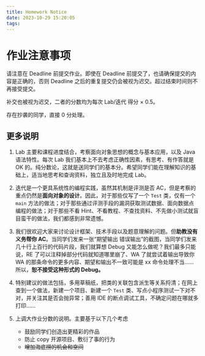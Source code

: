 ```yaml
---
title: Homework Notice
date: 2023-10-29 15:20:05
tags:
---
```



# 作业注意事项

请注意在 Deadline 前提交作业。即使在 Deadline 前提交了，也请确保提交的内容是正确的，否则 Deadline 之后的重复提交仍会被视为迟交。超过结束时间则不再接受提交。

补交也被视为迟交，二者的分数均为每次 Lab/迭代 得分 × 0.5。

存在抄袭的同学，直接 0 分处理。

## 更多说明

1. Lab 主要和课程进度结合，考察面向对象思想的概念与基本应用，以及 Java 语法特性。每次 Lab 我们基本上不去考虑正确性因素，有思考、有作答就是 OK 的。纯分数论，这就是送同学们的基本分。希望同学们能在理解知识的基础上，适当地思考和查询资料，独立且及时地完成 Lab。

2. 迭代是一个更具系统性的编程实践，虽然其机制是评测是否 AC，但是考察的重点仍然是**面向对象的设计**。因此，对于那些仅写了一个 `Test` 类，仅有一个 `main` 方法的做法；对于那些通过评测手段的漏洞获取测试数据、面向数据点编程的做法；对于那些不看 Hint、不看教程、不查找资料、不先做小测试就盲目蛮干的做法，我们都感到非常遗憾。

3. 我们很欢迎大家来讨论设计框架、技术手段以及题意理解的问题。但**助教没有义务帮你 AC**。当同学们发来一张“期望输出 错误输出”的截图，当同学们发来几十行上百行的代码片段，我们就算想 Debug 又能怎么做呢？我们最多只能说，RE 了可以注释掉部分代码就知道哪里崩了、WA 了就尝试着输出导致你 WA 的那条命令的更多内容、期望和输出不一致可能是 xx 命令处理不当…… 所以，**恕不接受这种形式的 Debug。**

4. 特别建议的做法包括，多用草稿纸，把类的关联包含派生等关系捋清；在网上查到一个做法，新建一个项目、新建一个 `Test` 类、写点小程序测试一下对不对，并关注其是否会抛异常；善用 IDE 的断点调试工具，不确定问题在哪就多打印……

5. 上调大作业分数的说明。主要基于以下几个考虑
   - 鼓励同学们创造出更精彩的作品
   - 防止 copy 开源项目、敷衍了事的行为
   - ~~增加海底捞的机会和空间~~

